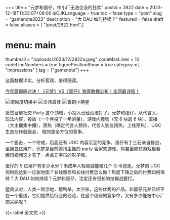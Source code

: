 +++
title = "元梦和蛋仔，中小厂无法企及的狂欢"
postid = 2822
date = 2023-12-18T11:33:07+08:00
isCJKLanguage = true
toc = false
type = "post"
slug = "gamenote2822"
description = "大 DAU 如何持续？"
featured = false
draft = false
aliases = [ "/post/2822.html",]
# menu: main
thumbnail = "/uploads/2023/12/2822a.jpeg"
codeMaxLines = 10
codeLineNumbers = true
figurePositionShow = true
category = [ "impressions" ]
tag = ["gamenote"]
+++

这篇数据详实，分析客观，值得细读。

[今年最巅峰对决！《元梦》VS《蛋仔》独家数据公布！全网最详细！](https://mp.weixin.qq.com/s/0e8Ga601WgNp6Yc7JwpBIA) <!--more-->

![清晰度切换中](/uploads/2023/12/2822a.jpeg)
![全场最佳](/uploads/2023/12/2822b.jpeg)
![青铜小萌星](/uploads/2023/12/2822c.jpeg)

感觉目前社交 Party 这个领域，小投入已经没法打了。元梦和蛋仔，从代言人，玩法内容，投放（一个月投了一年的量），游戏内撒钱（充 6 块返 6 块），直播（大主播集中播），预热（确定代言人预热，代言人到位预热，上线预热），UGC 生态创作鼓励金， 做的是全方位的竞争。

一个狙击，一个守成，后面还有 UGC 内容沉淀的竞争。蛋仔有丁三石亲自督战，坐拥五亿用户，元梦是目前腾讯主推的 party 合家欢游戏，你甚至能在游戏里看腾讯视频这才有了一点点元宇宙的影子嘛。

蛋仔的 5 亿用户有多少水分？未成年人轻易就能被几个 Q 币挖走。元梦的 UGC 何时能达到一亿张地图？长线留存和长线付费怎么做？热度下降之后的付费如何保持？大 DAU 如何持续？元梦和蛋仔，注定还有很长的拉锯战要打。

猛兽派对，人类一败涂地，鹅鸭杀，太空杀，这些优秀的产品，和蛋仔元梦已经不在一个量级，它们提供给行业的经验，在这个级别的竞争中，又有多少能被中小厂商采纳呢？

{{< label 全文完 >}}
